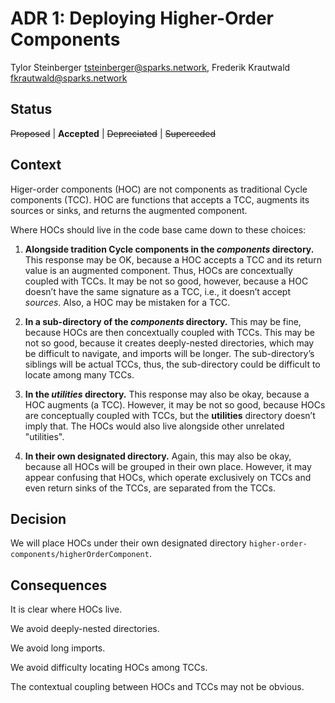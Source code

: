 # ADR 1: Deploying Higher-Order Components

Tylor Steinberger <tsteinberger@sparks.network>,
Frederik Krautwald <fkrautwald@sparks.network>

## Status

~~Proposed~~ | **Accepted** | ~~Depreciated~~ | ~~Superceded~~

## Context

Higer-order components (HOC) are not components as traditional Cycle components
(TCC). HOC are functions that accepts a TCC, augments its sources or sinks,
and returns the augmented component.

Where HOCs should live in the code base came down to these choices:

1. **Alongside tradition Cycle components in the *components* directory.**
   This response may be OK, because a HOC accepts a TCC and its return value is
   an augmented component. Thus, HOCs are concextually coupled with TCCs. It
   may be not so good, however, because a HOC doesn’t have the same signature
   as a TCC, i.e., it doesn’t accept *sources*. Also, a HOC may be mistaken for
   a TCC.

2. **In a sub-directory of the *components* directory.**
   This may be fine, because HOCs are then concextually coupled with TCCs.
   This may be not so good, because it creates deeply-nested directories, which
   may be difficult to navigate, and imports will be longer.
   The sub-directory’s siblings will be actual TCCs, thus, the sub-directory
   could be difficult to locate among many TCCs.

3. **In the *utilities* directory.**
   This response may also be okay, because a HOC augments (a TCC). However, it
   may be not so good, because HOCs are conceptually coupled with TCCs, but the
   **utilities** directory doesn’t imply that. The HOCs would also live
   alongside other unrelated "utilities".

4. **In their own designated directory.**
   Again, this may also be okay, because all HOCs will be grouped in their own
   place. However, it may appear confusing that HOCs, which operate exclusively
   on TCCs and even return sinks of the TCCs, are separated from the TCCs.

## Decision

We will place HOCs under their own designated directory
`higher-order-components/higherOrderComponent`.

## Consequences

It is clear where HOCs live.

We avoid deeply-nested directories.

We avoid long imports.

We avoid difficulty locating HOCs among TCCs.

The contextual coupling between HOCs and TCCs may not be obvious.
